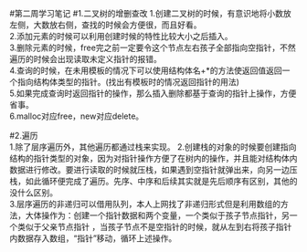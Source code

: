 ﻿#第二周学习笔记
#1.二叉树的增删查改
1.创建二叉树的时候，有意识地将小数放左侧，大数放右侧，查找的时候会方便很，而且好看。  
2.添加元素的时候可以利用创建时候的特性比较大小之后插入。  
3.删除元素的时候，free完之前一定要令这个节点左右孩子全部指向空指针，不然遍历的时候会出现读取未定义指针的报错。  
4.查询的时候，在未用模板的情况下可以使用结构体名+*的方法使返回值返回一个指向结构体类型的指针。(找出有模板时的情况返回指针的用法)  
5.如果完成查询时返回指针的操作，那么插入删除都基于查询的指针上操作，方便省事。  
6.malloc对应free，new对应delete。

#2.遍历  
1.除了层序遍历外，其他遍历都通过栈来实现。
2.创建栈的对象的时候要创建指向结构的指针类型的对象，因为对指针操作方便了在树内的操作，并且能对结构体内数据进行修改。要进行读取的时候就压栈，如果遇到空指针就弹出来，向另一边压栈，如此循环便完成了遍历。先序、中序和后续其实就是先后顺序有区别，其他的没什么区别。  
3.层序遍历的非递归可以借用队列，本人上网找了非递归形式但是利用数组的方法，大体操作为：创建一个指针数据和两个变量，一个类似于孩子节点指针，另一个类似于父亲节点指针 ，当孩子节点不是空指针的时候，就从左到右将孩子指针内数据存入数组，“指针”移动，循环上述操作。  
